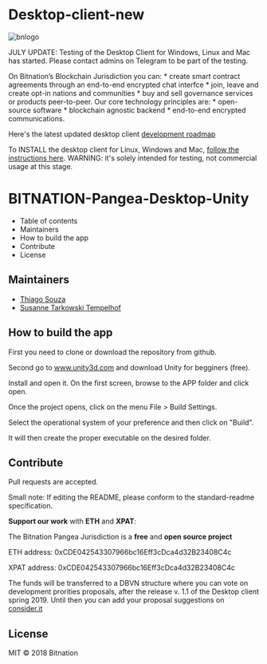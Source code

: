 # Desktop-client-new

![bnlogo](https://user-images.githubusercontent.com/17184469/56422398-7136fb80-62a7-11e9-957c-7d43c2e77e15.png)

JULY UPDATE: Testing of the Desktop Client for Windows, Linux and Mac has started. Please contact admins on Telegram to be part of the testing.

On Bitnation’s Blockchain Jurisdiction you can: * create smart contract agreements through an end-to-end encrypted chat interfce * join, leave and create opt-in nations and communities * buy and sell governance services or products peer-to-peer. Our core technology principles are: * open-source software * blockchain agnostic backend * end-to-end encrypted communications.

Here's the latest updated desktop client [development roadmap](https://steemit.com/bitnation/@bitnation/bitnation-pangea-jurisdiction-desktop-client-roadmap)

To INSTALL the desktop client for Linux, Windows and Mac, [follow the instructions here](http://bitnationapi.azurewebsites.net/downloads/). WARNING: it's solely intended for testing, not commercial usage at this stage.

# BITNATION-Pangea-Desktop-Unity

* Table of contents
* Maintainers
* How to build the app
* Contribute
* License

## Maintainers

* [Thiago Souza](https://github.com/ThiagoVSouza)
* [Susanne Tarkowski Tempelhof](https://github.com/xsttx)

## How to build the app


First you need to clone or download the repository from github.

Second go to www.unity3d.com and download Unity for begginers (free).

Install and open it. On the first screen, browse to the APP folder and click open.

Once the project opens, click on the menu File > Build Settings.

Select the operational system of your preference and then click on "Build".

It will then create the proper executable on the desired folder.


## Contribute


Pull requests are accepted.

Small note: If editing the README, please conform to the standard-readme specification.


**Support our work** with **ETH** and **XPAT**:

The Bitnation Pangea Jurisdiction is a **free** and **open source project**

ETH address: 0xCDE042543307966bc16Eff3cDca4d32B23408C4c

XPAT address: 0xCDE042543307966bc16Eff3cDca4d32B23408C4c

The funds will be transferred to a DBVN structure where you can vote on development prorities proposals, after the release v. 1.1 of the Desktop client spring 2019. Until then you can add your proposal suggestions on [consider.it](https://tse.bitnation.co/)

## License
MIT © 2018 Bitnation

